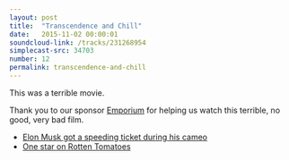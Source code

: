 ```yaml
---
layout: post
title:  "Transcendence and Chill"
date:   2015-11-02 00:00:01
soundcloud-link: /tracks/231268954
simplecast-src: 34703
number: 12
permalink: transcendence-and-chill
---
```


This was a terrible movie.

Thank you to our sponsor [Emporium](http://emporiumchicago.com/) for helping us watch this terrible, no good, very bad film.

- [Elon Musk got a speeding ticket during his cameo](https://transportevolved.com/2014/04/15/johnny-depp-admits-elon-musk-got-speeding-ticket-showing-tesla-model-s/)
- [One star on Rotten Tomatoes](http://www.rottentomatoes.com/m/transcendence_2014/)
